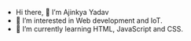 -  Hi there, 👋 I’m Ajinkya Yadav
- 👀 I’m interested in Web development and IoT.
- 🌱 I’m currently learning HTML, JavaScript and CSS.
